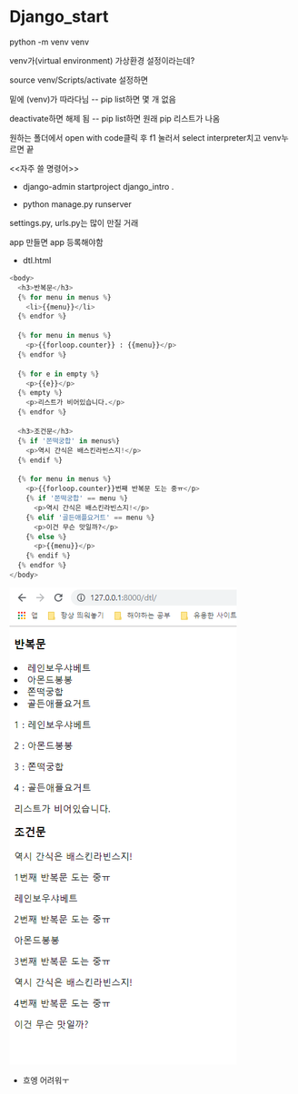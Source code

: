 # Django_start

python -m venv venv

venv가(virtual environment) 가상환경 설정이라는데?

source venv/Scripts/activate 설정하면

밑에 (venv)가 따라다님 -- pip list하면 몇 개 없음

deactivate하면 해제 됨  -- pip list하면 원래 pip 리스트가 나옴

원하는 폴더에서 open with code클릭 후 f1 눌러서 select interpreter치고 venv누르면 끝

<<자주 쓸 명령어>>

- django-admin startproject django_intro .

- python manage.py runserver

settings.py, urls.py는 많이 만질 거래

app 만들면 app 등록해야함



- dtl.html

```python
<body>
  <h3>반복문</h3>
  {% for menu in menus %}
    <li>{{menu}}</li>
  {% endfor %}

  {% for menu in menus %}
    <p>{{forloop.counter}} : {{menu}}</p>
  {% endfor %} 

  {% for e in empty %}
    <p>{{e}}</p>
  {% empty %}
    <p>리스트가 비어있습니다.</p>
  {% endfor %}

  <h3>조건문</h3>
  {% if '쫀떡궁합' in menus%}
    <p>역시 간식은 배스킨라빈스지!</p>
  {% endif %}

  {% for menu in menus %}
    <p>{{forloop.counter}}번째 반복문 도는 중ㅠ</p>
    {% if '쫀떡궁합' == menu %}
      <p>역시 간식은 배스킨라빈스지!</p>
    {% elif '골든애플요거트' == menu %}
      <p>이건 무슨 맛일까?</p>
    {% else %}
      <p>{{menu}}</p>
    {% endif %}
  {% endfor %}
</body>
```



![dtl_html](assets/dtl_html.PNG)



- 흐엥 어려워ㅜ

